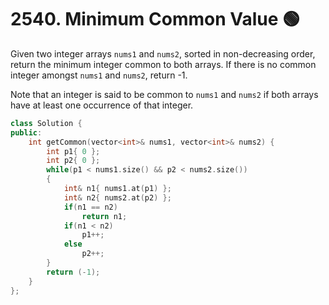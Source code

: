 # 2540. Minimum Common Value 🟢

Given two integer arrays ```nums1``` and ```nums2```, sorted in non-decreasing order, return the minimum integer common to both arrays. If there is no common integer amongst ```nums1``` and ```nums2```, return -1.

Note that an integer is said to be common to ```nums1``` and ```nums2``` if both arrays have at least one occurrence of that integer.

```cpp
class Solution {
public:
    int getCommon(vector<int>& nums1, vector<int>& nums2) {
        int p1{ 0 };
        int p2{ 0 };
        while(p1 < nums1.size() && p2 < nums2.size())
        {
            int& n1{ nums1.at(p1) };
            int& n2{ nums2.at(p2) };
            if(n1 == n2)
                return n1;
            if(n1 < n2)
                p1++;
            else
                p2++;
        }
        return (-1);
    }
};
```